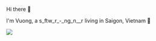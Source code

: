 Hi there 👋

I'm Vuong, a s_ftw_r_-_ng_n__r living in Saigon, Vietnam 💬

<img src="https://github-readme-stats.vercel.app/api?username=vuongggggg&show_icons=true&theme=dark" raw=true/>

<!--
**vuongggggg/vuongggggg** is a ✨ _special_ ✨ repository because its `README.md` (this file) appears on your GitHub profile.

Here are some ideas to get you started:


- 🌱 I’m currently learning ...
- 👯 I’m looking to collaborate on ...
- 🤔 I’m looking for help with ...
- 💬 Ask me about ...
- 📫 How to reach me: Twitter
- 😄 Pronouns: ...
- ⚡ Fun fact: ...
-->
